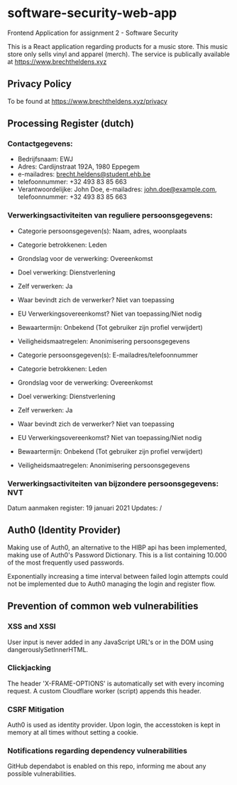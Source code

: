 # software-security-web-app

Frontend Application for assignment 2 - Software Security

This is a React application regarding products for a music store. This music store only sells vinyl and apparel (merch). The service is publically available at https://www.brechtheldens.xyz

## Privacy Policy

To be found at https://www.brechtheldens.xyz/privacy

## Processing Register (dutch)

### Contactgegevens:

- Bedrijfsnaam: EWJ
- Adres: Cardijnstraat 192A, 1980 Eppegem
- e-mailadres: brecht.heldens@student.ehb.be
- telefoonnummer: +32 493 83 85 663
- Verantwoordelijke: John Doe, e-mailadres: john.doe@example.com, telefoonnummer: +32 493 83 85 663

### Verwerkingsactiviteiten van reguliere persoonsgegevens:

- Categorie persoonsgegeven(s): Naam, adres, woonplaats
- Categorie betrokkenen: Leden
- Grondslag voor de verwerking: Overeenkomst
- Doel verwerking: Dienstverlening
- Zelf verwerken: Ja
- Waar bevindt zich de verwerker? Niet van toepassing
- EU Verwerkingsovereenkomst? Niet van toepassing/Niet nodig
- Bewaartermijn: Onbekend (Tot gebruiker zijn profiel verwijdert)
- Veiligheidsmaatregelen: Anonimisering persoonsgegevens

- Categorie persoonsgegeven(s): E-mailadres/telefoonnummer
- Categorie betrokkenen: Leden
- Grondslag voor de verwerking: Overeenkomst
- Doel verwerking: Dienstverlening
- Zelf verwerken: Ja
- Waar bevindt zich de verwerker? Niet van toepassing
- EU Verwerkingsovereenkomst? Niet van toepassing/Niet nodig
- Bewaartermijn: Onbekend (Tot gebruiker zijn profiel verwijdert)
- Veiligheidsmaatregelen: Anonimisering persoonsgegevens

### Verwerkingsactiviteiten van bijzondere persoonsgegevens: NVT

Datum aanmaken register: 19 januari 2021
Updates: /

## Auth0 (Identity Provider)

Making use of Auth0, an alternative to the HIBP api has been implemented, making use of Auth0's Password Dictionary. This is a list containing 10.000 of the most frequently used passwords.

Exponentially increasing a time interval between failed login attempts could not be implemented due to Auth0 managing the login and register flow.

## Prevention of common web vulnerabilities

### XSS and XSSI

User input is never added in any JavaScript URL's or in the DOM using dangerouslySetInnerHTML.

### Clickjacking

The header 'X-FRAME-OPTIONS' is automatically set with every incoming request. A custom Cloudflare worker (script) appends this header.

### CSRF Mitigation

Auth0 is used as identity provider. Upon login, the accesstoken is kept in memory at all times without setting a cookie.

### Notifications regarding dependency vulnerabilities

GitHub dependabot is enabled on this repo, informing me about any possible vulnerabilities.
